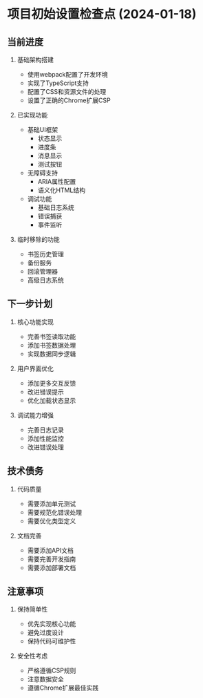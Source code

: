 # 项目初始设置检查点 (2024-01-18)

## 当前进度

1. 基础架构搭建
   - 使用webpack配置了开发环境
   - 实现了TypeScript支持
   - 配置了CSS和资源文件的处理
   - 设置了正确的Chrome扩展CSP

2. 已实现功能
   - 基础UI框架
     - 状态显示
     - 进度条
     - 消息显示
     - 测试按钮
   - 无障碍支持
     - ARIA属性配置
     - 语义化HTML结构
   - 调试功能
     - 基础日志系统
     - 错误捕获
     - 事件监听

3. 临时移除的功能
   - 书签历史管理
   - 备份服务
   - 回滚管理器
   - 高级日志系统

## 下一步计划

1. 核心功能实现
   - 完善书签读取功能
   - 添加书签数据处理
   - 实现数据同步逻辑

2. 用户界面优化
   - 添加更多交互反馈
   - 改进错误提示
   - 优化加载状态显示

3. 调试能力增强
   - 完善日志记录
   - 添加性能监控
   - 改进错误处理

## 技术债务

1. 代码质量
   - 需要添加单元测试
   - 需要规范化错误处理
   - 需要优化类型定义

2. 文档完善
   - 需要添加API文档
   - 需要完善开发指南
   - 需要添加部署文档

## 注意事项

1. 保持简单性
   - 优先实现核心功能
   - 避免过度设计
   - 保持代码可维护性

2. 安全性考虑
   - 严格遵循CSP规则
   - 注意数据安全
   - 遵循Chrome扩展最佳实践 